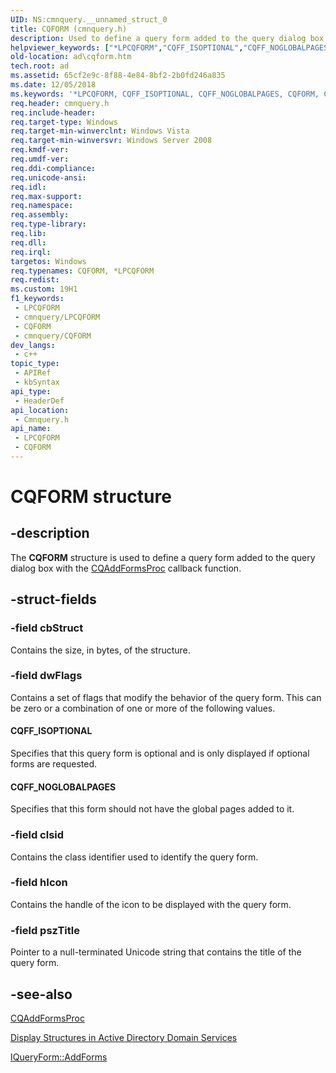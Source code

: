 ```yaml
---
UID: NS:cmnquery.__unnamed_struct_0
title: CQFORM (cmnquery.h)
description: Used to define a query form added to the query dialog box with the CQAddFormsProc callback function.
helpviewer_keywords: ["*LPCQFORM","CQFF_ISOPTIONAL","CQFF_NOGLOBALPAGES","CQFORM","CQFORM structure [Active Directory]","LPCQFORM","LPCQFORM structure pointer [Active Directory]","_glines_cqform","ad.cqform","cmnquery/CQFORM","cmnquery/LPCQFORM"]
old-location: ad\cqform.htm
tech.root: ad
ms.assetid: 65cf2e9c-8f88-4e84-8bf2-2b0fd246a835
ms.date: 12/05/2018
ms.keywords: '*LPCQFORM, CQFF_ISOPTIONAL, CQFF_NOGLOBALPAGES, CQFORM, CQFORM structure [Active Directory], LPCQFORM, LPCQFORM structure pointer [Active Directory], _glines_cqform, ad.cqform, cmnquery/CQFORM, cmnquery/LPCQFORM'
req.header: cmnquery.h
req.include-header: 
req.target-type: Windows
req.target-min-winverclnt: Windows Vista
req.target-min-winversvr: Windows Server 2008
req.kmdf-ver: 
req.umdf-ver: 
req.ddi-compliance: 
req.unicode-ansi: 
req.idl: 
req.max-support: 
req.namespace: 
req.assembly: 
req.type-library: 
req.lib: 
req.dll: 
req.irql: 
targetos: Windows
req.typenames: CQFORM, *LPCQFORM
req.redist: 
ms.custom: 19H1
f1_keywords:
 - LPCQFORM
 - cmnquery/LPCQFORM
 - CQFORM
 - cmnquery/CQFORM
dev_langs:
 - c++
topic_type:
 - APIRef
 - kbSyntax
api_type:
 - HeaderDef
api_location:
 - Cmnquery.h
api_name:
 - LPCQFORM
 - CQFORM
---
```


# CQFORM structure


## -description

The <b>CQFORM</b> structure is used to define a query form added to the query dialog box with the <a href="/windows/desktop/api/cmnquery/nc-cmnquery-lpcqaddformsproc">CQAddFormsProc</a> callback function.

## -struct-fields

### -field cbStruct

Contains the size, in bytes, of the structure.

### -field dwFlags

Contains a set of flags that modify the behavior of the query form. This can be zero or a combination of one or more of the following values.



#### CQFF_ISOPTIONAL

Specifies that this query form is optional and is only displayed if optional forms are requested.



#### CQFF_NOGLOBALPAGES

Specifies that this form should not have the global pages added to it.

### -field clsid

Contains  the class identifier used to identify the query form.

### -field hIcon

Contains the  handle of the icon to be displayed with the query form.

### -field pszTitle

Pointer to a null-terminated Unicode string that contains the title of the query form.

## -see-also

<a href="/windows/desktop/api/cmnquery/nc-cmnquery-lpcqaddformsproc">CQAddFormsProc</a>



<a href="/windows/desktop/AD/display-structures-in-active-directory-domain-services">Display Structures in Active
  Directory Domain Services</a>



<a href="/windows/desktop/api/cmnquery/nf-cmnquery-iqueryform-addforms">IQueryForm::AddForms</a>

